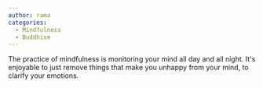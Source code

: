 ```yaml
---
author: rama
categories:
  - Mindfulness
  - Buddhism
---
```


The practice of mindfulness is monitoring your mind all day and all night. It's enjoyable to just remove things that make you unhappy from your mind, to clarify your emotions.
